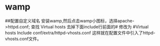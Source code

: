 # wamp

##配置自定义域名
安装wamp,然后点击wamp小图标，选择apache->httpd.conf;
查找 Virtual hosts  去掉下面include行前面的# 修改为
#Virtual hosts
Include conf/extra/httpd-vhosts.conf
这样就在配置文件中引入了httpd-vhosts.conf文件。
